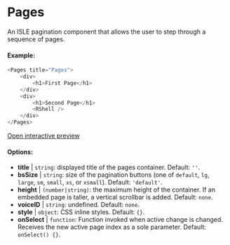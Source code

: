 # Pages

An ISLE pagination component that allows the user to step through a sequence of pages.

#### Example:

``` js
<Pages title="Pages">
    <div>
        <h1>First Page</h1>
    </div>
    <div>
        <h1>Second Page</h1>
        <RShell />
    </div>
</Pages>
``` 

[Open interactive preview](https://isle.heinz.cmu.edu/components/pages/)

#### Options:

* __title__ | `string`: displayed title of the pages container. Default: `''`.
* __bsSize__ | `string`: size of the pagination buttons (one of `default`, `lg`, `large`, `sm`, `small`, `xs`, or `xsmall`). Default: `'default'`.
* __height__ | `(number|string)`: the maximum height of the container. If an embedded page is taller, a vertical scrollbar is added. Default: `none`.
* __voiceID__ | `string`: undefined. Default: `none`.
* __style__ | `object`: CSS inline styles. Default: `{}`.
* __onSelect__ | `function`: Function invoked when active change is changed. Receives the new active page index as a sole parameter. Default: `onSelect() {}`.
